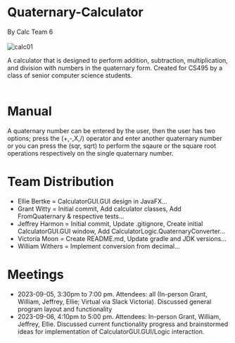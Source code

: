 # Quaternary-Calculator
By Calc Team 6<br><br>
![calc01](https://github.com/Kroll-man/Quaternary-Calculator/assets/97885755/2a8259fd-07b1-4e8b-b51b-2c703e5d254b)


A calculator that is designed to perform addition, subtraction, multiplication, and division with numbers in the quaternary form. Created for CS495 by a class of senior computer science students.<br><br>
# Manual
A quaternary number can be entered by the user, then the user has two options; press the (+,-,X,/) operator and enter another quaternary number or you can press the (sqr, sqrt) to perform the sqaure or the square root operations respectively on the single quaternary number.
# Team Distribution
- Ellie Bertke = CalculatorGUI.GUI design in JavaFX...
- Grant Witty = Initial commit, Add calculator classes, Add FromQuaternary & respective tests...
- Jeffrey Harmon = Initial commit, Update .gitignore, Create initial CalculatorGUI.GUI window, Add CalculatorLogic.QuaternaryConverter...
- Victoria Moon = Create README.md, Update gradle and JDK versions...
- William Withers = Implement conversion from decimal...
# Meetings
- 2023-09-05, 3:30pm to 7:00 pm. Attendees: all (In-person Grant, William, Jeffrey, Ellie; Virtual via Slack Victoria). Discussed general program layout and functionality
- 2023-09-06, 4:10pm to 5:00 pm. Attendees: In-person Grant, William, Jeffrey, Ellie. Discussed current functionality progress and brainstormed ideas for implementation of CalculatorGUI.GUI/Logic interaction.
